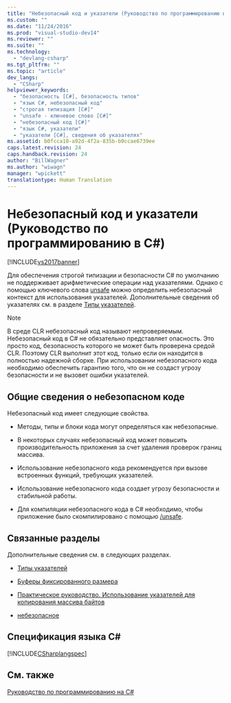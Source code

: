 ```yaml
---
title: "Небезопасный код и указатели (Руководство по программированию в C#) | Microsoft Docs"
ms.custom: ""
ms.date: "11/24/2016"
ms.prod: "visual-studio-dev14"
ms.reviewer: ""
ms.suite: ""
ms.technology: 
  - "devlang-csharp"
ms.tgt_pltfrm: ""
ms.topic: "article"
dev_langs: 
  - "CSharp"
helpviewer_keywords: 
  - "безопасность [C#], безопасность типов"
  - "язык C#, небезопасный код"
  - "строгая типизация [C#]"
  - "unsafe - ключевое слово [C#]"
  - "небезопасный код [C#]"
  - "язык C#, указатели"
  - "указатели [C#], сведения об указателях"
ms.assetid: b0fcca10-a92d-4f2a-835b-b0ccae6739ee
caps.latest.revision: 24
caps.handback.revision: 24
author: "BillWagner"
ms.author: "wiwagn"
manager: "wpickett"
translationtype: Human Translation
---
```

# Небезопасный код и указатели (Руководство по программированию в C#)
[!INCLUDE[vs2017banner](../../../csharp/includes/vs2017banner.md)]

Для обеспечения строгой типизации и безопасности C\# по умолчанию не поддерживает арифметические операции над указателями.  Однако с помощью ключевого слова [unsafe](../../../csharp/language-reference/keywords/unsafe.md) можно определить небезопасный контекст для использования указателей.  Дополнительные сведения об указателях см. в разделе [Типы указателей](../../../csharp/programming-guide/unsafe-code-pointers/pointer-types.md).  
  
> [!NOTE]
>  В среде CLR небезопасный код называют непроверяемым.  Небезопасный код в C\# не обязательно представляет опасность. Это просто код, безопасность которого не может быть проверена средой CLR.  Поэтому CLR выполнит этот код, только если он находится в полностью надежной сборке.  При использовании небезопасного кода необходимо обеспечить гарантию того, что он не создаст угрозу безопасности и не вызовет ошибки указателей.  
  
## Общие сведения о небезопасном коде  
 Небезопасный код имеет следующие свойства.  
  
-   Методы, типы и блоки кода могут определяться как небезопасные.  
  
-   В некоторых случаях небезопасный код может повысить производительность приложения за счет удаления проверок границ массива.  
  
-   Использование небезопасного кода рекомендуется при вызове встроенных функций, требующих указателей.  
  
-   Использование небезопасного кода создает угрозу безопасности и стабильной работы.  
  
-   Для компиляции небезопасного кода в C\# необходимо, чтобы приложение было скомпилировано с помощью [\/unsafe](../../../csharp/language-reference/compiler-options/unsafe-compiler-option.md).  
  
## Связанные разделы  
 Дополнительные сведения см. в следующих разделах.  
  
-   [Типы указателей](../../../csharp/programming-guide/unsafe-code-pointers/pointer-types.md)  
  
-   [Буферы фиксированного размера](../../../csharp/programming-guide/unsafe-code-pointers/fixed-size-buffers.md)  
  
-   [Практическое руководство. Использование указателей для копирования массива байтов](../../../csharp/programming-guide/unsafe-code-pointers/how-to-use-pointers-to-copy-an-array-of-bytes.md)  
  
-   [небезопасное](../../../csharp/language-reference/keywords/unsafe.md)  
  
## Спецификация языка C\#  
 [!INCLUDE[CSharplangspec](../../../csharp/language-reference/keywords/includes/csharplangspec_md.md)]  
  
## См. также  
 [Руководство по программированию на C\#](../../../csharp/programming-guide/index.md)